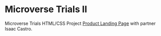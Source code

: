 # Microverse Trials II
Microverse Trials HTML/CSS Project [Product Landing Page](https://learn.freecodecamp.org/responsive-web-design/responsive-web-design-projects/build-a-product-landing-page/) with partner Isaac Castro.